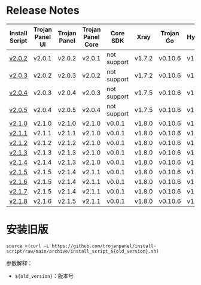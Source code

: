 # Release Notes

| Install Script                       | Trojan Panel UI | Trojan Panel | Trojan Panel Core | Core SDK    | Xray   | Trojan Go | Hysteria | Caddy（NaiveProxy） |
|--------------------------------------|-----------------|--------------|-------------------|-------------|--------|-----------|----------|-------------------|
| [v2.0.2](./install_script_v2.0.2.sh) | v2.0.1          | v2.0.2       | v2.0.1            | not support | v1.7.2 | v0.10.6   | v1.3.2   | v2.6.2            |
| [v2.0.3](./install_script_v2.0.3.sh) | v2.0.2          | v2.0.3       | v2.0.2            | not support | v1.7.2 | v0.10.6   | v1.3.2   | v2.6.2            |
| [v2.0.4](./install_script_v2.0.4.sh) | v2.0.3          | v2.0.4       | v2.0.3            | not support | v1.7.5 | v0.10.6   | v1.3.3   | v2.6.4            |
| [v2.0.5](./install_script_v2.0.4.sh) | v2.0.4          | v2.0.5       | v2.0.4            | not support | v1.7.5 | v0.10.6   | v1.3.3   | v2.6.4            |
| [v2.1.0](./install_script_v2.1.0.sh) | v2.1.0          | v2.1.0       | v2.1.0            | v0.0.1      | v1.8.0 | v0.10.6   | v1.3.4   | v2.6.4            |
| [v2.1.1](./install_script_v2.1.1.sh) | v2.1.1          | v2.1.1       | v2.1.0            | v0.0.1      | v1.8.0 | v0.10.6   | v1.3.4   | v2.6.4            |
| [v2.1.2](./install_script_v2.1.2.sh) | v2.1.2          | v2.1.2       | v2.1.0            | v0.0.1      | v1.8.0 | v0.10.6   | v1.3.4   | v2.6.4            |
| [v2.1.3](./install_script_v2.1.3.sh) | v2.1.3          | v2.1.3       | v2.1.0            | v0.0.1      | v1.8.0 | v0.10.6   | v1.3.4   | v2.6.4            |
| [v2.1.4](./install_script_v2.1.4.sh) | v2.1.4          | v2.1.3       | v2.1.0            | v0.0.1      | v1.8.0 | v0.10.6   | v1.3.4   | v2.6.4            |
| [v2.1.5](./install_script_v2.1.5.sh) | v2.1.5          | v2.1.4       | v2.1.1            | v0.0.1      | v1.8.0 | v0.10.6   | v1.3.4   | v2.6.4            |
| [v2.1.6](./install_script_v2.1.6.sh) | v2.1.5          | v2.1.4       | v2.1.1            | v0.0.1      | v1.8.0 | v0.10.6   | v1.3.4   | v2.6.4            |
| [v2.1.7](./install_script_v2.1.7.sh) | v2.1.5          | v2.1.4       | v2.1.1            | v0.0.1      | v1.8.0 | v0.10.6   | v1.3.4   | v2.6.4            |
| [v2.1.8](./install_script_v2.1.8.sh) | v2.1.6          | v2.1.5       | v2.1.1            | v0.0.1      | v1.8.0 | v0.10.6   | v1.3.4   | v2.6.4            |

# 安装旧版

```shell
source <(curl -L https://github.com/trojanpanel/install-script/raw/main/archive/install_script_${old_version}.sh)
```

参数解释：

- `${old_version}`：版本号